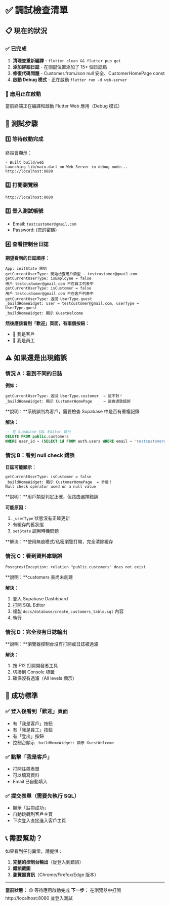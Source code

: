 # ✅ 調試檢查清單

## 📋 現在的狀況

### ✅ 已完成
1. **清理並重新編譯** - `flutter clean && flutter pub get`
2. **添加詳細日誌** - 在關鍵位置添加了 15+ 個日誌點
3. **修復代碼問題** - Customer.fromJson null 安全、CustomerHomePage const
4. **啟動 Debug 模式** - 正在啟動 `flutter run -d web-server`

### 🚀 應用正在啟動
當前終端正在編譯和啟動 Flutter Web 應用（Debug 模式）

## 📝 測試步驟

### 1️⃣ 等待啟動完成
終端會顯示：
```
✓ Built build/web
Launching lib/main.dart on Web Server in debug mode...
http://localhost:8080
```

### 2️⃣ 打開瀏覽器
```
http://localhost:8080
```

### 3️⃣ 登入測試帳號
- Email: `testcustomer@gmail.com`
- Password: (您的密碼)

### 4️⃣ 查看控制台日誌
**期望看到的日誌順序：**

```plaintext
App: initState 開始
getCurrentUserType: 開始檢查用戶類型 - testcustomer@gmail.com
getCurrentUserType: isEmployee = false
用戶 testcustomer@gmail.com 不在員工列表中
getCurrentUserType: isCustomer = false
用戶 testcustomer@gmail.com 不在客戶列表中
getCurrentUserType: 返回 UserType.guest
_buildHomeWidget: user = testcustomer@gmail.com, userType = UserType.guest
_buildHomeWidget: 顯示 GuestWelcome
```

**然後應該看到「歡迎」頁面，有兩個按鈕：**
- 🙋 我是客戶
- 👔 我是員工

## ⚠️ 如果還是出現錯誤

### 情況 A：看到不同的日誌
**例如：**
```
getCurrentUserType: 返回 UserType.customer  ← 這不對！
_buildHomeWidget: 顯示 CustomerHomePage     ← 這會導致錯誤
```

**說明：**系統誤判為客戶，需要檢查 Supabase 中是否有重複記錄

**解決：**
```sql
-- 在 Supabase SQL Editor 執行
DELETE FROM public.customers 
WHERE user_id = (SELECT id FROM auth.users WHERE email = 'testcustomer@gmail.com');
```

### 情況 B：看到 null check 錯誤
**日誌可能顯示：**
```
getCurrentUserType: isCustomer = false
_buildHomeWidget: 顯示 CustomerHomePage  ← 矛盾！
Null check operator used on a null value
```

**說明：**用戶類型判定正確，但路由選擇錯誤

**可能原因：**
1. `_userType` 狀態沒有正確更新
2. 有緩存的舊狀態
3. `setState` 調用時機問題

**解決：**使用無痕模式/私密瀏覽打開，完全清除緩存

### 情況 C：看到資料庫錯誤
```
PostgrestException: relation "public.customers" does not exist
```

**說明：**customers 表尚未創建

**解決：**
1. 登入 Supabase Dashboard
2. 打開 SQL Editor
3. 複製 `docs/database/create_customers_table.sql` 內容
4. 執行

### 情況 D：完全沒有日誌輸出
**說明：**瀏覽器控制台沒有打開或日誌被過濾

**解決：**
1. 按 F12 打開開發者工具
2. 切換到 Console 標籤
3. 確保沒有過濾（All levels 顯示）

## 🎯 成功標準

### ✅ 登入後看到「歡迎」頁面
- 有「我是客戶」按鈕
- 有「我是員工」按鈕
- 有「登出」按鈕
- 控制台顯示 `_buildHomeWidget: 顯示 GuestWelcome`

### ✅ 點擊「我是客戶」
- 打開註冊表單
- 可以填寫資料
- Email 已自動填入

### ✅ 提交表單（需要先執行 SQL）
- 顯示「註冊成功」
- 自動跳轉到客戶主頁
- 下次登入直接進入客戶主頁

## 📞 需要幫助？

如果看到任何異常，請提供：
1. **完整的控制台輸出**（從登入到錯誤）
2. **錯誤截圖**
3. **瀏覽器資訊**（Chrome/Firefox/Edge 版本）

---

**當前狀態：** 🟡 等待應用啟動完成
**下一步：** 在瀏覽器中打開 http://localhost:8080 並登入測試
